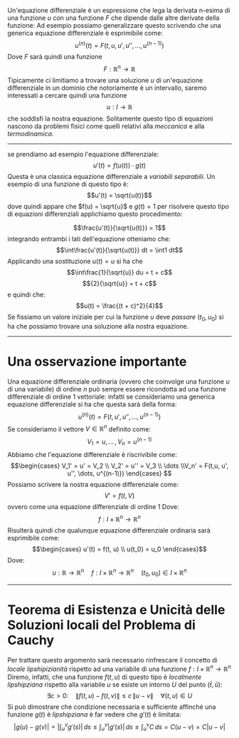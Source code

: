 Un'equazione differenziale è un espressione che lega la derivata n-esima di una funzione $u$ con una funzione $F$ che dipende dalle altre derivate della funzione:
Ad esempio possiamo generalizzare questo scrivendo che una generica equazione differenziale è esprimibile come:
$$u^{(n)}(t) = F(t, u ,u', u'', \dots, u^{(n-1)})$$
Dove $F$ sarà quindi una funzione $$F: \mathbb R^n \to \mathbb R$$
Tipicamente ci limitiamo a trovare una soluzione $u$ di un'equazione differenziale in un dominio che notoriamente è un intervallo, saremo interessati a cercare quindi una funzione $$u: I \to \mathbb R$$che soddisfi la nostra equazione.
Solitamente questo tipo di equazioni nascono da problemi fisici come quelli relativi alla _meccanica_ e alla _termodinamica_.

---

se prendiamo ad esempio l'equazione differenziale:
$$u'(t) = f({u(t)}) \cdot g(t)$$
Questa è una classica equazione differenziale a _variabili separabili_.
Un esempio di una funzione di questo tipo è:
$$u'(t) = \sqrt{u(t)}$$
dove quindi appare che $f(u) = \sqrt{u}$ e $g(t) = 1$
per risolvere questo tipo di equazioni differenziali applichiamo questo procedimento:

$$\frac{u'(t)}{\sqrt{u(t)}} = 1$$
integrando entrambi i lati dell'equazione otteniamo che:
$$\int\frac{u'(t)}{\sqrt{u(t)}} dt = \int1 dt$$
Applicando una sostituzione $u(t) = u$ si ha che
$$\int\frac{1}{\sqrt{u}} du = t + c$$
$${2}{\sqrt{u}} = t + c$$
e quindi che:
$$u(t) = \frac{(t + c)^2}{4}$$
Se fissiamo un valore iniziale per cui la funzione $u$ deve _passare_ $(t_0, u_0)$ si ha che possiamo trovare una soluzione alla nostra equazione.

---
# Una osservazione importante 
Una equazione differenziale ordinaria (ovvero che coinvolge una funzione $u$ di una variabile) di ordine $n$ può sempre essere ricondotta ad una funzione differenziale di ordine $1$ vettoriale:
infatti se consideriamo una generica equazione differenziale si ha che questa sarà della forma:
$$u^{(n)}(t) = F(t, u', u'', \dots, u^{(n-1)})$$
Se consideriamo il vettore $V \in \mathbb R^n$ definito come:
$$V_1 = u, \, \dots \, , \, V_n = u^{(n - 1)}$$
Abbiamo che l'equazione differenziale è riscrivibile come:
$$\begin{cases} V_1' = u' = V_2 \\ V_2' = u'' = V_3 \\ \dots \\V_n' = F(t,u, u', u'', \dots, u^{(n-1)})  \end{cases} $$
Possiamo scrivere la nostra equazione differenziale come:
$$V' = f(t, V)$$
ovvero come una equazione differenziale di ordine $1$
Dove:
$$f: I \times \mathbb R^n \to \mathbb R^n$$
Risulterà quindi che qualunque equazione differenziale ordinaria sarà esprimibile come:
$$\begin{cases} u'(t) = f(t, u) \\ u(t_0) = u_0 \end{cases}$$
Dove: 
$$u: \mathbb R \to \mathbb R^n \quad f: I \times \mathbb R^n \to \mathbb R^n \quad (t_0, u_0) \in I \times \mathbb R^n$$

---

# Teorema di Esistenza e Unicità delle Soluzioni locali del Problema di Cauchy

Per trattare questo argomento sarà necessario rinfrescare il concetto di _locale lipshipizianità_ rispetto ad una variabile di una funzione $f: I \times \mathbb R^n \to \mathbb R^n$
Diremo, infatti, che una funzione $f(t, u)$ di questo tipo è _localmente lipshipziana_ rispetto alla variabile $u$ se esiste un intorno $U$ del punto $(\bar t, \bar u)$: 
$$\exists c > 0: \quad \|f(t, u) - f(t, v)\| \leq c \, \|u - v\| \quad \forall (t, u) \in U $$
Si può dimostrare che condizione necessaria e sufficiente affinché una funzione $g(t)$ è _lipshipziana_ è far vedere che $g'(t)$ è limitata:
$$|g(u) - g(v)| = \left|\int_u^v g'(s)\right| \, ds \leq \int_u^v |g'(s)| \, ds \leq \int_u^v C \, ds = C(u - v) = C |u - v|$$
